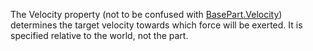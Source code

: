 The Velocity property (not to be confused with [BasePart.Velocity](https://create.roblox.com/docs/reference/engine/classes/BasePart#Velocity))
determines the target velocity towards which force will be exerted. It is
specified relative to the world, not the part.